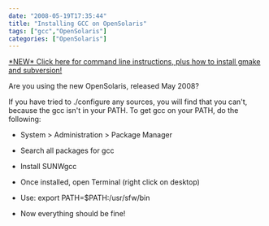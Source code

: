 ```yaml
---
date: "2008-05-19T17:35:44"
title: "Installing GCC on OpenSolaris"
tags: ["gcc","OpenSolaris"]
categories: ["OpenSolaris"]
---
```


[\*NEW\* Click here for command line instructions, plus how to install gmake and subversion!][1]

Are you using the new OpenSolaris, released May 2008?

If you have tried to ./configure any sources, you will find that you can't, because the gcc isn't in your PATH.
To get gcc on your PATH, do the following:

* System &gt; Administration &gt; Package Manager
* Search all packages for gcc
* Install SUNWgcc
* Once installed, open Terminal (right click on desktop)
* Use: export PATH=$PATH:/usr/sfw/bin
* Now everything should be fine!

  [1]: /2009/01/03/installing-gcc-on-opensolaris-2/
